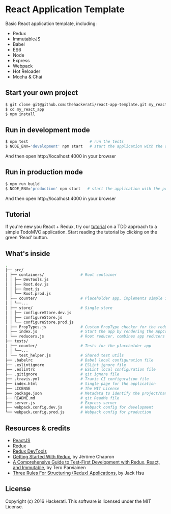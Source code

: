 # React Application Template

Basic React application template, including:

- Redux
- ImmutableJS
- Babel
- ES6
- Node
- Express
- Webpack
- Hot Reloader
- Mocha & Chai

## Start your own project

```bash
$ git clone git@github.com:thehackerati/react-app-template.git my_react_app
$ cd my_react_app
$ npm install
```

## Run in development mode

```bash
$ npm test                           # run the tests
$ NODE_ENV='development' npm start   # start the application with the development config
```
And then open http://localhost:4000 in your browser

## Run in production mode

```bash
$ npm run build
$ NODE_ENV='production' npm start   # start the application with the production config
```
And then open http://localhost:4000 in your browser

## Tutorial

If you're new you React + Redux, try our [tutorial](https://www.gitbook.com/book/hackerati/react-tutorial/details) on a TDD approach to a simple TodoMVC application. Start reading the tutorial by clicking on the green 'Read' button.

## What's inside

```bash
.
├── src/
│ ├── containers/                # Root container
│ │ ├── DevTools.js
│ │ ├── Root.dev.js
│ │ ├── Root.js
│ │ └── Root.prod.js
│ ├── counter/                   # Placeholder app, implements simple immutable counter
│ │ └──...
│ ├── store/                     # Single store
│ │ ├── configureStore.dev.js
│ │ ├── configureStore.js
│ │ └── configureStore.prod.js
│ ├── PropTypes.js               # Custom PropType checker for the redux store
│ ├── index.js                   # Start the app by rendering the AppContainer
│ └── reducers.js                # Root reducer, combines app reducers
├── tests/
│ ├── counter/                   # Tests for the placeholder app
│ │ └──...
│ └── test_helper.js             # Shared test utils
├── .babelrc                     # Babel local configuration file
├── .eslintignore                # ESLint ignore file
├── .eslintrc                    # ESLint local configuration file
├── .gitignore                   # git ignore file
├── .travis.yml                  # Travis CI configuration file
├── index.html                   # Single page for the application
├── LICENSE                      # The MIT License
├── package.json                 # Metadata to identify the project/handle the project's dependencies
├── README.md                    # git ReadMe file
├── server.js                    # Express server
├── webpack.config.dev.js        # Webpack config for development
└── webpack.config.prod.js       # Webpack config for production
```

## Resources & credits
- [ReactJS](https://facebook.github.io/react/)
- [Redux](http://redux.js.org/index.html)
- [Redux DevTools](https://github.com/gaearon/redux-devtools)
- [Getting Started With Redux](http://www.jchapron.com/2015/08/14/getting-started-with-redux/), by Jérôme Chapron
- [A Comprehensive Guide to Test-First Development with Redux, React, and Immutable](http://teropa.info/blog/2015/09/10/full-stack-redux-tutorial.html), by Tero Parviainen
- [Three Rules For Structuring (Redux) Applications](http://jaysoo.ca/2016/02/28/organizing-redux-application/), by Jack Hsu

## License
Copyright (c) 2016 Hackerati. This software is licensed under the MIT License.
